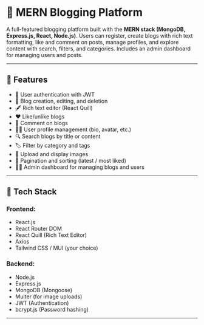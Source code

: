 # 📝 MERN Blogging Platform

A full-featured blogging platform built with the **MERN stack (MongoDB, Express.js, React, Node.js)**. Users can register, create blogs with rich text formatting, like and comment on posts, manage profiles, and explore content with search, filters, and categories. Includes an admin dashboard for managing users and posts.

---

## 🚀 Features

- 🔐 User authentication with JWT
- 📝 Blog creation, editing, and deletion
- 🖋️ Rich text editor (React Quill)
- ❤️ Like/unlike blogs
- 💬 Comment on blogs
- 🧑‍💻 User profile management (bio, avatar, etc.)
- 🔍 Search blogs by title or content
- 🏷️ Filter by category and tags
- 📁 Upload and display images
- 📅 Pagination and sorting (latest / most liked)
- 🧑‍🏫 Admin dashboard for managing blogs and users

---

## 🧩 Tech Stack

### Frontend:
- React.js
- React Router DOM
- React Quill (Rich Text Editor)
- Axios
- Tailwind CSS / MUI (your choice)

### Backend:
- Node.js
- Express.js
- MongoDB (Mongoose)
- Multer (for image uploads)
- JWT (Authentication)
- bcrypt.js (Password hashing)

---


